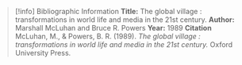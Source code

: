 >[!info] Bibliographic Information
>**Title:** The global village : transformations in world life and media in the 21st century.
>**Author:** Marshall McLuhan and Bruce R. Powers
>**Year:** 1989
>**Citation**
>McLuhan, M., & Powers, B. R. (1989). *The global village : transformations in world life and media in the 21st century.* Oxford University Press.
